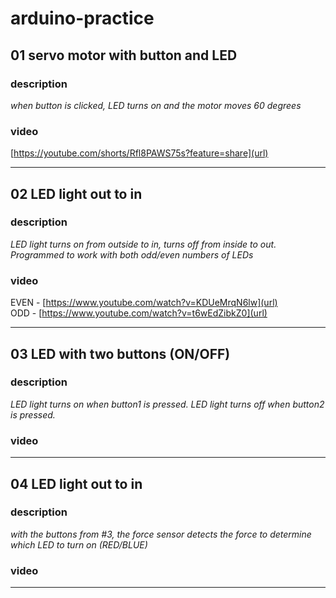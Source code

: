 # arduino-practice

## 01 servo motor with button and LED
### description
*when button is clicked, LED turns on and the motor moves 60 degrees*
### video
[https://youtube.com/shorts/Rfl8PAWS75s?feature=share](url)
__________________________________________________________________________________________________________________________________________________________ 

## 02 LED light out to in
### description
*LED light turns on from outside to in, turns off from inside to out. Programmed to work with both odd/even numbers of LEDs*
### video
EVEN - [https://www.youtube.com/watch?v=KDUeMrqN6lw](url)<br />
ODD - [https://www.youtube.com/watch?v=t6wEdZibkZ0](url)
__________________________________________________________________________________________________________________________________________________________ 

## 03 LED with two buttons (ON/OFF)
### description
*LED light turns on when button1 is pressed. LED light turns off when button2 is pressed.*
### video
__________________________________________________________________________________________________________________________________________________________ 

## 04 LED light out to in
### description
*with the buttons from #3, the force sensor detects the force to determine which LED to turn on (RED/BLUE)*
### video
__________________________________________________________________________________________________________________________________________________________ 
